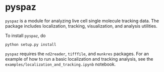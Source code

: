 # pyspaz

`pyspaz` is a module for analyzing live cell single molecule tracking data. The package includes localization, tracking, visualization, and analysis utilities.

To install `pyspaz`, do

`python setup.py install`

`pyspaz` requires the `nd2reader`, `tifffile`, and `munkres` packages. For an example of how to run a basic localization and tracking analysis, see the `examples/localization_and_tracking.ipynb` notebook.
